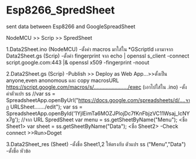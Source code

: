 # Esp8266_SpredSheet
sent data between Esp8266 and GoogleSpreadSheet

NodeMCU >> Scrip >> SpredSheet

1.Data2Sheet.ino (NodeMCU)
  -ตั้งค่า macros มาใส่ใน *GScriptId เอามาจาก Data2Sheet.gs (Scrip)
  -ตั้งค่า fingerprint จาก echo | openssl s_client -connect script.google.com:443 |& openssl x509 -fingerprint -noout

2.Data2Sheet.gs (Scrip)
  -Publish >> Deploy as Web App...>>ตั้งเป็น anyone,even anonomous และ copy macrosURL
   https://script.google.com/macros/s/......................./exec (เอาไปใส่ใน .ino)
  -ตั้งค่าตัวแปร ss 
    //var ss = SpreadsheetApp.openByUrl("https://docs.google.com/spreadsheets/d/....จาก URLSheet......./edit");
    var ss = SpreadsheetApp.openById('1YjlEimTa6MOZJPlojDc7fKnFbjzVC11Wsaj_IcNYx7g');  //จาก URL SpredSheet
    var menu = ss.getSheetByName("Menu");  <ชื่อ Sheet1>
    var sheet = ss.getSheetByName("Data"); <ชื่อ Sheet2>
  -Check connect >>Run>Doget


3.Data2Sheet_res (Sheet)
  -ตั้งชื่อ Sheet1,2 ให้ตรงกับ ตัวแปร ss ("Menu","Data")
  -ตั้งชื่อ หัวข้อ
